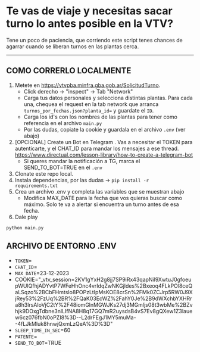 # Te vas de viaje y necesitas sacar turno lo antes posible en la VTV?

Tene un poco de paciencia, que corriendo este script tenes chances de agarrar cuando se liberan turnos en las plantas cerca.

---


## COMO CORRERLO LOCALMENTE

1. Metete en https://vtvpba.minfra.gba.gob.ar/SolicitudTurno. 
    - Click derecho -> "inspect" -> Tab "Network"
    - Carga tus datos personales y selecciona distintas plantas. Para cada una, chequea el request en la tab network que arranca `turnos_por_fechas.json?planta_id=` y guardate el `ID`.
    - Carga los id's con los nombres de las plantas para tener como referencia en el archivo `main.py`
    - Por las dudas, copiate la cookie y guardala en el archivo `.env` (ver abajo)
2. [OPCIONAL] Create un Bot en Telegram . Vas a necesitar el TOKEN para autenticarte, y el CHAT_ID para mandar los mensajes a ese thread. https://www.directual.com/lesson-library/how-to-create-a-telegram-bot
    - Si queres mandar la notificación a TG, marca el SEND_TO_BOT=TRUE en el `.env`
3. Clonate este repo local.
4. Instala dependencias, por las dudas -> `pip install -r requirements.txt`
5. Crea un archivo .env y completa las variables que se muestran abajo
    - Modifica MAX_DATE para la fecha que vos quieras buscar como máximo. Solo te va a alertar si encuentra un turno antes de esa fecha.
6. Dale play 
```shell
python main.py
```


## ARCHIVO DE ENTORNO .ENV
- `TOKEN`=
- `CHAT_ID`=
- `MAX_DATE`=23-12-2023
- COOKIE="_vtv_session=2KV1gYxH2g8jj7SP9iRx43qapNil9XwtuJ0gfoeupWUlQfhjADYvtP7WFeHhOnc4vrIdqZwNKGjldes%2Bxeoq4FLkPOl8ceQaLSqzo%2BCbFHmtsIo8POPzLtIpMsKOE8crSn%2FMk0ZCJrp5RW0J9XjRey53%2FzUq%2BR%2FQaK03EcWZ%2FahY0Je%2B9dWXchbYXHRra8h3lrsAIoVjC2tY%2F48iomGlnMGWJKs27dj3MGmljs08t3wbMe%2BZvhjk9DOxgTdbne3nlLIfNA8H8q17GQ7mR2uysdsB4vS7Ev8gQXew1Z3lauew6cz076fbN0oPZI8%3D--L2drFEgJ1MY5muMa--4fLJkMluk8hnwjQxmLzQeA%3D%3D"
- `SLEEP_TIME_IN_SEC`=60
- `PATENTE`=
- `SEND_TO_BOT`=TRUE

